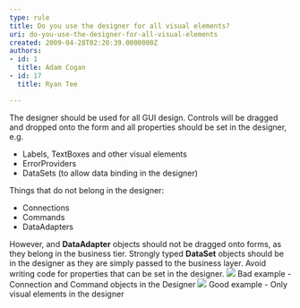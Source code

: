 ```yaml
---
type: rule
title: Do you use the designer for all visual elements?
uri: do-you-use-the-designer-for-all-visual-elements
created: 2009-04-28T02:20:39.0000000Z
authors:
- id: 1
  title: Adam Cogan
- id: 17
  title: Ryan Tee

---
```



The designer should be used for all GUI design. Controls will be dragged and dropped onto the form and all properties should be set in the designer, e.g.

- Labels, TextBoxes and other visual elements
- ErrorProviders
- DataSets (to allow data binding in the designer)


Things that do not belong in the designer:

- Connections
- Commands
- DataAdapters


However, and **DataAdapter** objects should not be dragged onto forms, as they belong in the business tier. Strongly typed **DataSet** objects should be in the designer as they are simply passed to the business layer. Avoid writing code for properties that can be set in the designer.
![](/PublishingImages/BadDesigner.gif) Bad example - Connection and Command objects in the Designer ![](/PublishingImages/GoodDesigner.gif) Good example - Only visual elements in the designer
